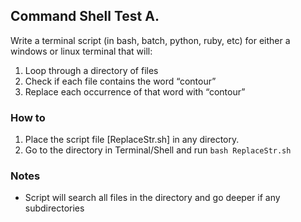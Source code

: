 ## Command Shell Test A. 

Write a terminal script (in bash, batch, python, ruby, etc) for either a windows or linux terminal that will: 
 1. Loop through a directory of files 
 2. Check if each file contains the word “contour” 
 3. Replace each occurrence of that word with “contour”


### How to

 1. Place the script file [ReplaceStr.sh] in any directory.
 2. Go to the directory in Terminal/Shell and run `bash ReplaceStr.sh`

### Notes

 - Script will search all files in the directory and go deeper if any subdirectories
